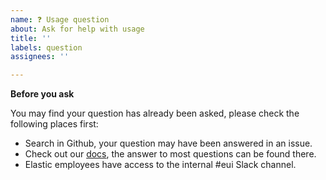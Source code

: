 ```yaml
---
name: ❓ Usage question
about: Ask for help with usage
title: ''
labels: question
assignees: ''

---
```


**Before you ask**

You may find your question has already been asked, please check the following places first:

- Search in Github, your question may have been answered in an issue.
- Check out our [docs](https://elastic.github.io/eui/#/), the answer to most questions can be found there.
- Elastic employees have access to the internal #eui Slack channel.
